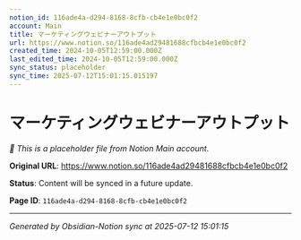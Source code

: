 ```yaml
---
notion_id: 116ade4a-d294-8168-8cfb-cb4e1e0bc0f2
account: Main
title: マーケティングウェビナーアウトプット
url: https://www.notion.so/116ade4ad29481688cfbcb4e1e0bc0f2
created_time: 2024-10-05T12:59:00.000Z
last_edited_time: 2024-10-05T12:59:00.000Z
sync_status: placeholder
sync_time: 2025-07-12T15:01:15.015197
---
```


# マーケティングウェビナーアウトプット

*🔄 This is a placeholder file from Notion Main account.*

**Original URL**: https://www.notion.so/116ade4ad29481688cfbcb4e1e0bc0f2

**Status**: Content will be synced in a future update.

**Page ID**: `116ade4a-d294-8168-8cfb-cb4e1e0bc0f2`

---

*Generated by Obsidian-Notion sync at 2025-07-12 15:01:15*
